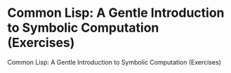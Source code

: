 # Common Lisp: A Gentle Introduction to Symbolic Computation (Exercises)
Common Lisp: A Gentle Introduction to Symbolic Computation (Exercises)
